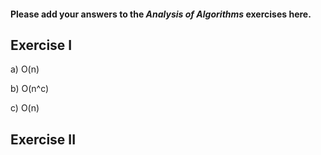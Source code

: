 #### Please add your answers to the ***Analysis of  Algorithms*** exercises here.

## Exercise I

a)  O(n)


b)  O(n^c)


c)  O(n)

## Exercise II


